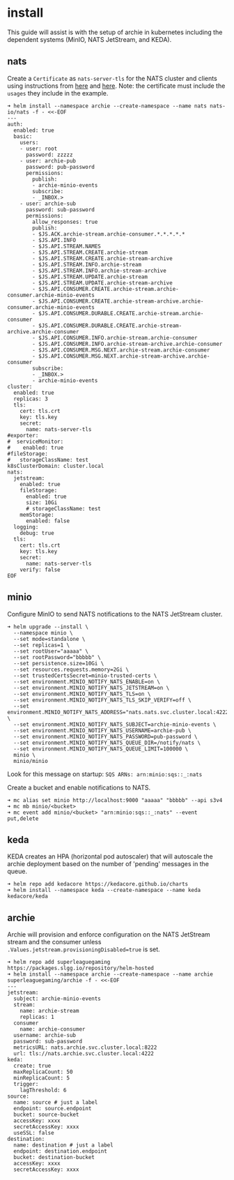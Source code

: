 # install

This guide will assist is with the setup of archie in kubernetes including the dependent systems (MinIO, NATS JetStream, and KEDA).

## nats

Create a `Certificate` as `nats-server-tls` for the NATS cluster and clients using instructions from [here](https://docs.nats.io/running-a-nats-service/nats-kubernetes/nats-cluster-and-cert-manager)
and [here](https://docs.nats.io/running-a-nats-service/configuration/securing_nats/tls#creating-self-signed-certificates-for-testing).
Note: the certificate must include the `usages` they include in the example.

```shell
➜ helm install --namespace archie --create-namespace --name nats nats-io/nats -f - <<-EOF
---
auth:
  enabled: true
  basic:
    users:
    - user: root
      password: zzzzz
    - user: archie-pub
      password: pub-password
      permissions:
        publish:
        - archie-minio-events
        subscribe:
        - _INBOX.>
    - user: archie-sub
      password: sub-password
      permissions:
        allow_responses: true
        publish:
        - $JS.ACK.archie-stream.archie-consumer.*.*.*.*.*
        - $JS.API.INFO
        - $JS.API.STREAM.NAMES
        - $JS.API.STREAM.CREATE.archie-stream
        - $JS.API.STREAM.CREATE.archie-stream-archive
        - $JS.API.STREAM.INFO.archie-stream
        - $JS.API.STREAM.INFO.archie-stream-archive
        - $JS.API.STREAM.UPDATE.archie-stream
        - $JS.API.STREAM.UPDATE.archie-stream-archive
        - $JS.API.CONSUMER.CREATE.archie-stream.archie-consumer.archie-minio-events
        - $JS.API.CONSUMER.CREATE.archie-stream-archive.archie-consumer.archie-minio-events
        - $JS.API.CONSUMER.DURABLE.CREATE.archie-stream.archie-consumer
        - $JS.API.CONSUMER.DURABLE.CREATE.archie-stream-archive.archie-consumer
        - $JS.API.CONSUMER.INFO.archie-stream.archie-consumer
        - $JS.API.CONSUMER.INFO.archie-stream-archive.archie-consumer
        - $JS.API.CONSUMER.MSG.NEXT.archie-stream.archie-consumer
        - $JS.API.CONSUMER.MSG.NEXT.archie-stream-archive.archie-consumer
        subscribe:
        - _INBOX.>
        - archie-minio-events
cluster:
  enabled: true
  replicas: 3
  tls:
    cert: tls.crt
    key: tls.key
    secret:
      name: nats-server-tls
#exporter:
#  serviceMonitor:
#    enabled: true
#fileStorage:
#   storageClassName: test
k8sClusterDomain: cluster.local
nats:
  jetstream:
    enabled: true
    fileStorage:
      enabled: true
      size: 10Gi
      # storageClassName: test
    memStorage:
      enabled: false
  logging:
    debug: true
  tls:
    cert: tls.crt
    key: tls.key
    secret:
      name: nats-server-tls
    verify: false
EOF
```

## minio

Configure MinIO to send NATS notifications to the NATS JetStream cluster.

```shell
➜ helm upgrade --install \
  --namespace minio \
  --set mode=standalone \
  --set replicas=1 \
  --set rootUser="aaaaa" \
  --set rootPassword="bbbbb" \
  --set persistence.size=10Gi \
  --set resources.requests.memory=2Gi \
  --set trustedCertsSecret=minio-trusted-certs \
  --set environment.MINIO_NOTIFY_NATS_ENABLE=on \
  --set environment.MINIO_NOTIFY_NATS_JETSTREAM=on \
  --set environment.MINIO_NOTIFY_NATS_TLS=on \
  --set environment.MINIO_NOTIFY_NATS_TLS_SKIP_VERIFY=off \
  --set environment.MINIO_NOTIFY_NATS_ADDRESS="nats.nats.svc.cluster.local:4222" \
  --set environment.MINIO_NOTIFY_NATS_SUBJECT=archie-minio-events \
  --set environment.MINIO_NOTIFY_NATS_USERNAME=archie-pub \
  --set environment.MINIO_NOTIFY_NATS_PASSWORD=pub-password \
  --set environment.MINIO_NOTIFY_NATS_QUEUE_DIR=/notify/nats \
  --set environment.MINIO_NOTIFY_NATS_QUEUE_LIMIT=100000 \
  minio \
  minio/minio
```

Look for this message on startup: `SQS ARNs: arn:minio:sqs::_:nats`

Create a bucket and enable notifications to NATS.

```shell
➜ mc alias set minio http://localhost:9000 "aaaaa" "bbbbb" --api s3v4
➜ mc mb minio/<bucket>
➜ mc event add minio/<bucket> "arn:minio:sqs::_:nats" --event put,delete
```

## keda

KEDA creates an HPA (horizontal pod autoscaler) that will autoscale the archie deployment based on the number of 'pending' messages in the queue.

```shell
➜ helm repo add kedacore https://kedacore.github.io/charts
➜ helm install --namespace keda --create-namespace --name keda kedacore/keda
```

## archie

Archie will provision and enforce configuration on the NATS JetStream stream and the consumer unless `.Values.jetstream.provisioningDisabled=true` is set.

```shell
➜ helm repo add superleaguegaming https://packages.slgg.io/repository/helm-hosted
➜ helm install --namespace archie --create-namespace --name archie superleaguegaming/archie -f - <<-EOF
---
jetstream:
  subject: archie-minio-events
  stream: 
    name: archie-stream
    replicas: 1
  consumer
    name: archie-consumer
  username: archie-sub
  password: sub-password
  metricsURL: nats.archie.svc.cluster.local:8222
  url: tls://nats.archie.svc.cluster.local:4222
keda:
  create: true
  maxReplicaCount: 50
  minReplicaCount: 5
  trigger:
    lagThreshold: 6
source:
  name: source # just a label
  endpoint: source.endpoint
  bucket: source-bucket
  accessKey: xxxx
  secretAccessKey: xxxx
  useSSL: false
destination:
  name: destination # just a label
  endpoint: destination.endpoint
  bucket: destination-bucket
  accessKey: xxxx
  secretAccessKey: xxxx
```
